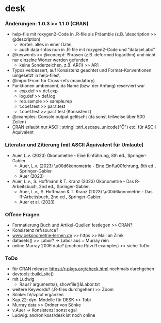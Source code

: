 # desk

### Änderungen: 1.0.3 >> 1.1.0 (CRAN)

-   help-file mit roxygen2-Code in .R-file als Präamble (z.B. \\description >> @description)
    -   Vorteil: alles in einer Datei
    -   auch data-Infos nun in .R-file mit roxygen2-Code und "dataset.abc"
-   @keywords >> @concept: Phrasen (z.B. deformed logarithm) und nicht nur einzelne Wörter werden gefunden
    - keine Sonderzeichen, z.B. AR(1) >> AR1
-   Typos verbessert, auf Konsistenz geachtet und Format-Konventionen umgesetzt in help-files\
-   @importFrom für Cross-refs (mandatory)
-   Funktionen umbenannt, da Name (bzw. der Anfang) reserviert war
    -   exp.def >> def.exp
    -   log.def >> def.log
    -   rep.sample >> sample.rep
    -   t.coef.test >> par.t.test
    -   f.coef.test >> par.f.test (Konsistenz)
-   @examples: Console output gelöscht (da sonst teilweise über 500 Zeilen)
-   CRAN erlaubt nur ASCII: stringi::stri_escape_unicode("Ö") etc. für ASCII Äquivalent

### Literatur und Zitierung (mit ASCII Äquivalent für Umlaute)

- Auer, L.v. (2023) Ökonometrie - Eine Einführung, 8th ed., Springer-Gabler.
    - Auer, L.v. (2023) \u00d6konometrie - Eine Einf\u00fchrung, 8th ed., Springer-Gabler.
    - Auer (2023)
- Auer, L.v., S. Hoffmann & T. Kranz (2023) Ökonometrie - Das R-Arbeitsbuch, 2nd ed., Springer-Gabler.
    - Auer, L.v., S. Hoffmann & T. Kranz (2023) \u00d6konometrie - Das R-Arbeitsbuch, 2nd ed., Springer-Gabler.
    - Auer et al. (2023)


### Offene Fragen

-   Formatierung Buch und Artikel-Quellen festlegen >> CRAN?
-   Konsistenz ref/source?
-   www.oekonometrie-lernen.de >> https >> Mail an Zimk
-   datasets() >> Labor? -> Labor aus + Murray rein
-   online Murray 2006 data? (cochorc.R/ivr.R examples) >> siehe ToDo

### ToDo

- für CRAN release: https://r-pkgs.org/check.html nochmals durchgehen
- devtools::build_site()
- mit Ludwig
  - Raus? arguments(), showfile()&Labor.txt
- weitere Keywords? (.R-files durchgehen) >> Zoom
- Sönke: IV/ivplot ergänzen
- Kap.22: dyn. Modelle für DESK >> Tobi
- Murray data >> Ordner von Sönke
- v.Auer -> Konsistenz! sonst egal
- Ludwig: andronikoss/desk ist noch online

